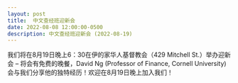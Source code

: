 ```yaml
---
layout: post
title:  中文查经班迎新会
date: 2022-08-08 12:00:00-0500
description: 中文查经班迎新会 (2022-08-19)
---
```


<!-- <strong>Notice: 因为疫情考量，我们取消原定聚餐。聚会将在 7:30 开始。</strong> -->

<!-- <figure class="text-center">
  <img src="{{ site.baseurl }}/assets/img/welcome_party_2021.jpg" class="figure-img img-fluid rounded">
</figure> -->

我们将在8月19日晚上6：30在伊的家华人基督教会（429 Mitchell St.）举办迎新会 – 将会有免费的晚餐，David Ng (Professor of Finance, Cornell University) 会与我们分享他的独特经历！欢迎在8月19日晚上加入我们！